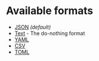 # Available formats

- [JSON](./json/) *(default)*
- [Text](./text/) - The do-nothing format
- [YAML](./yaml/)
- [CSV](./csv/)
- [TOML](./toml/)
